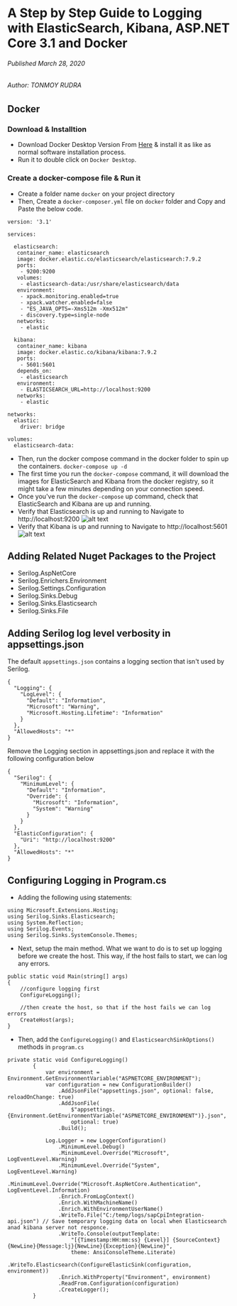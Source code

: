 # A Step by Step Guide to Logging with ElasticSearch, Kibana, ASP.NET Core 3.1 and Docker
###### Published March 28, 2020
###### Author: TONMOY RUDRA

## Docker 
### Download & Installtion
* Download Docker Desktop Version From [Here](https://docs.docker.com/docker-for-windows/install/) & install it as like as normal software installation process.
* Run it to double click on `Docker Desktop`.

### Create a docker-compose file & Run it
* Create a folder name `docker` on your project directory
* Then, Create a `docker-composer.yml` file on `docker` folder and Copy and Paste the below code.
```
version: '3.1'

services:

  elasticsearch:
   container_name: elasticsearch
   image: docker.elastic.co/elasticsearch/elasticsearch:7.9.2
   ports:
    - 9200:9200
   volumes:
    - elasticsearch-data:/usr/share/elasticsearch/data
   environment:
    - xpack.monitoring.enabled=true
    - xpack.watcher.enabled=false
    - "ES_JAVA_OPTS=-Xms512m -Xmx512m"
    - discovery.type=single-node
   networks:
    - elastic

  kibana:
   container_name: kibana
   image: docker.elastic.co/kibana/kibana:7.9.2
   ports:
    - 5601:5601
   depends_on:
    - elasticsearch
   environment:
    - ELASTICSEARCH_URL=http://localhost:9200
   networks:
    - elastic
  
networks:
  elastic:
    driver: bridge

volumes:
  elasticsearch-data:
```
* Then, run the docker compose command in the docker folder to spin up the containers. `docker-compose up -d`
* The first time you run the `docker-compose` command, it will download the images for ElasticSearch and Kibana from the docker registry, so it might take a few minutes depending on your connection speed. 
* Once you've run the `docker-compose` up command, check that ElasticSearch and Kibana are up and running.
* Verify that Elasticsearch is up and running to Navigate to http://localhost:9200 
![alt text](https://i.imgur.com/w1MDZXS.png) 
* Verify that Kibana is up and running to Navigate to http://localhost:5601 
![alt text](https://i.imgur.com/j6AGKEW.png) 

## Adding Related Nuget Packages to the Project
* Serilog.AspNetCore
* Serilog.Enrichers.Environment
* Serilog.Settings.Configuration
* Serilog.Sinks.Debug 
* Serilog.Sinks.Elasticsearch
* Serilog.Sinks.File

## Adding Serilog log level verbosity in appsettings.json
The default `appsettings.json` contains a logging section that isn't used by Serilog.
```
{
  "Logging": {
    "LogLevel": {
      "Default": "Information",
      "Microsoft": "Warning",
      "Microsoft.Hosting.Lifetime": "Information"
    }
  },
  "AllowedHosts": "*"
}
```
Remove the Logging section in appsettings.json and replace it with the following configuration below
```
{
  "Serilog": {
    "MinimumLevel": {
      "Default": "Information",
      "Override": {
        "Microsoft": "Information",
        "System": "Warning"
      }
    }
  },
  "ElasticConfiguration": {
    "Uri": "http://localhost:9200"
  },
  "AllowedHosts": "*"
}
```
## Configuring Logging in Program.cs
*  Adding the following using statements:
```
using Microsoft.Extensions.Hosting;
using Serilog.Sinks.Elasticsearch;
using System.Reflection;
using Serilog.Events;
using Serilog.Sinks.SystemConsole.Themes;
```
* Next, setup the main method. What we want to do is to set up logging before we create the host. This way, if the host fails to start, we can log any errors. 
``` 
public static void Main(string[] args)
{
	//configure logging first
	ConfigureLogging();

	//then create the host, so that if the host fails we can log errors
	CreateHost(args);
}
```
* Then, add the `ConfigureLogging()` and `ElasticsearchSinkOptions()` methods in `program.cs`
``` 
private static void ConfigureLogging()
        {
            var environment = Environment.GetEnvironmentVariable("ASPNETCORE_ENVIRONMENT");
            var configuration = new ConfigurationBuilder()
                .AddJsonFile("appsettings.json", optional: false, reloadOnChange: true)
                .AddJsonFile(
                    $"appsettings.{Environment.GetEnvironmentVariable("ASPNETCORE_ENVIRONMENT")}.json",
                    optional: true)
                .Build();

            Log.Logger = new LoggerConfiguration()
                .MinimumLevel.Debug()
                .MinimumLevel.Override("Microsoft", LogEventLevel.Warning)
                .MinimumLevel.Override("System", LogEventLevel.Warning)
                .MinimumLevel.Override("Microsoft.AspNetCore.Authentication", LogEventLevel.Information)
                .Enrich.FromLogContext()
                .Enrich.WithMachineName()
                .Enrich.WithEnvironmentUserName()
                .WriteTo.File("C:/temp/logs/sapCpiIntegration-api.json") // Save temporary logging data on local when Elasticsearch anad kibana server not responce.
                .WriteTo.Console(outputTemplate:
                    "[{Timestamp:HH:mm:ss} {Level}] {SourceContext}{NewLine}{Message:lj}{NewLine}{Exception}{NewLine}",
                    theme: AnsiConsoleTheme.Literate)
                .WriteTo.Elasticsearch(ConfigureElasticSink(configuration, environment))
                .Enrich.WithProperty("Environment", environment)
                .ReadFrom.Configuration(configuration)
                .CreateLogger();
        }
```